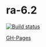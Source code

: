# ra-6.2

[![Build status](https://ci.appveyor.com/api/projects/status/0woxwm6rbmnbafq6?svg=true)](https://ci.appveyor.com/project/i-hit/ra-6-2)

[GH-Pages](https://i-hit.github.io/ra-6.2/)
